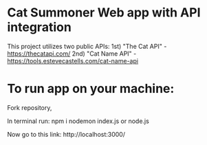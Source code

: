 # Cat Summoner Web app with API integration

This project utilizes two public APIs: 
1st) "The Cat API" - https://thecatapi.com/ 
2nd) "Cat Name API" - https://tools.estevecastells.com/cat-name-api

# To run app on your machine:
Fork repository,

In terminal run:
npm i
nodemon index.js or node.js

Now go to this link:
http://localhost:3000/
